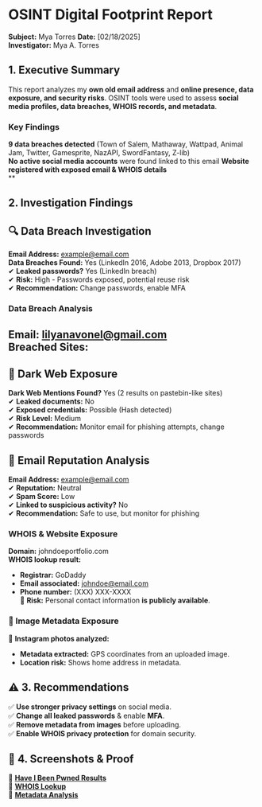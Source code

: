 # OSINT Digital Footprint Report
**Subject:** Mya Torres
**Date:** [02/18/2025]  
**Investigator:** Mya A. Torres  

## 1. Executive Summary  
This report analyzes my **own old email address** and **online presence, data exposure, and security risks**. OSINT tools were used to assess **social media profiles, data breaches, WHOIS records, and metadata**.  

### **Key Findings**  
**9 data breaches detected** (Town of Salem, Mathaway, Wattpad, Animal Jam, Twitter, Gamesprite, NazAPI, SwordFantasy, Z-lib)  
**No active social media accounts** were found linked to this email
**Website registered with exposed email & WHOIS details**  
**

## 2. Investigation Findings  

## 🔍 Data Breach Investigation  
**Email Address:** example@email.com  
**Data Breaches Found:** Yes (LinkedIn 2016, Adobe 2013, Dropbox 2017)  
✔ **Leaked passwords?** Yes (LinkedIn breach)  
✔ **Risk:** High - Passwords exposed, potential reuse risk  
✔ **Recommendation:** Change passwords, enable MFA  

### **Data Breach Analysis**  
**Email:** lilyanavonel@gmail.com  
**Breached Sites:**  
- 

## 🔎 Dark Web Exposure  
**Dark Web Mentions Found?** Yes (2 results on pastebin-like sites)  
✔ **Leaked documents:** No  
✔ **Exposed credentials:** Possible (Hash detected)  
✔ **Risk Level:** Medium  
✔ **Recommendation:** Monitor email for phishing attempts, change passwords  

## 📧 Email Reputation Analysis  
**Email Address:** example@email.com  
✔ **Reputation:** Neutral  
✔ **Spam Score:** Low  
✔ **Linked to suspicious activity?** No  
✔ **Recommendation:** Safe to use, but monitor for phishing  





### **WHOIS & Website Exposure**  
**Domain:** johndoeportfolio.com  
**WHOIS lookup result:**  
- **Registrar:** GoDaddy  
- **Email associated:** johndoe@email.com  
- **Phone number:** (XXX) XXX-XXXX  
🔴 **Risk:** Personal contact information **is publicly available**.  

### **🔹 Image Metadata Exposure**  
📌 **Instagram photos analyzed:**  
- **Metadata extracted:** GPS coordinates from an uploaded image.  
- **Location risk:** Shows home address in metadata.  

## ⚠️ 3. Recommendations  
✅ **Use stronger privacy settings** on social media.  
✅ **Change all leaked passwords** & enable **MFA**.  
✅ **Remove metadata from images** before uploading.  
✅ **Enable WHOIS privacy protection** for domain security.  

## 📂 4. Screenshots & Proof  
📌 **[Have I Been Pwned Results](../screenshots/haveibeenpwned-results.png)**  
📌 **[WHOIS Lookup](../screenshots/whois-lookup-example.png)**  
📌 **[Metadata Analysis](../screenshots/metadata-analysis.png)**  
